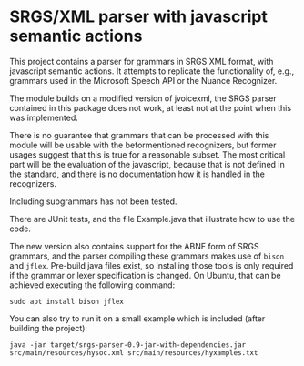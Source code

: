 # SRGS/XML parser with javascript semantic actions

This project contains a parser for grammars in SRGS XML format, with javascript semantic actions. It attempts to replicate the functionality of, e.g., grammars used in the Microsoft Speech API or the Nuance Recognizer.

The module builds on a modified version of jvoicexml, the SRGS parser contained in this package does not work, at least not at the point when this was implemented.

There is no guarantee that grammars that can be processed with this module will be usable with the beformentioned recognizers, but former usages suggest that this is true for a reasonable subset. The most critical part will be the evaluation of the javascript, because that is not defined in the standard, and there is no documentation how it is handled in the recognizers.

Including subgrammars has not been tested.

There are JUnit tests, and the file Example.java that illustrate how to use the code.

The new version also contains support for the ABNF form of SRGS grammars, and the parser compiling these grammars makes use of `bison` and `jflex`. Pre-build java files exist, so installing those tools is only required if the grammar or lexer specification is changed. On Ubuntu, that can be achieved executing the following command:

```
sudo apt install bison jflex
```

You can also try to run it on a small example which is included (after building the project):

```
java -jar target/srgs-parser-0.9-jar-with-dependencies.jar src/main/resources/hysoc.xml src/main/resources/hyxamples.txt
```
